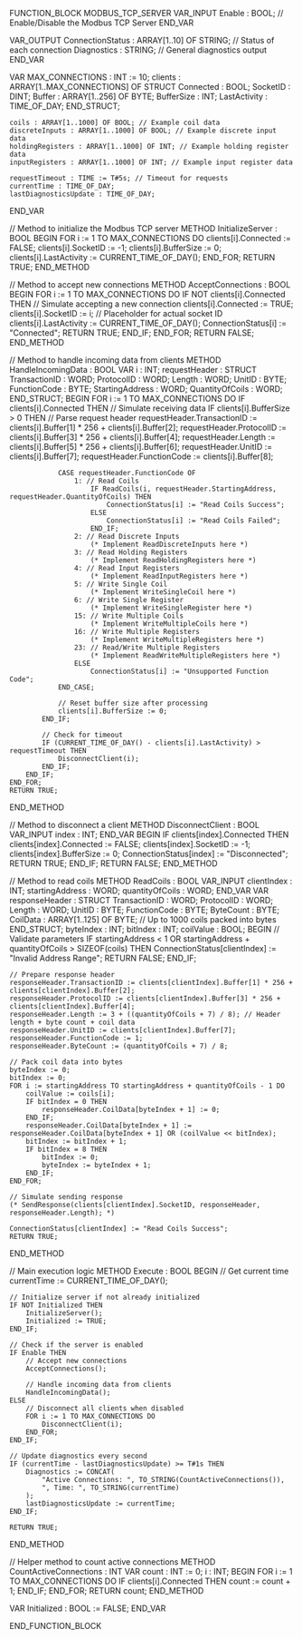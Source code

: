FUNCTION_BLOCK MODBUS_TCP_SERVER
VAR_INPUT
    Enable : BOOL; // Enable/Disable the Modbus TCP Server
END_VAR

VAR_OUTPUT
    ConnectionStatus : ARRAY[1..10] OF STRING; // Status of each connection
    Diagnostics : STRING; // General diagnostics output
END_VAR

VAR
    MAX_CONNECTIONS : INT := 10;
    clients : ARRAY[1..MAX_CONNECTIONS] OF STRUCT
        Connected : BOOL;
        SocketID : DINT;
        Buffer : ARRAY[1..256] OF BYTE;
        BufferSize : INT;
        LastActivity : TIME_OF_DAY;
    END_STRUCT;

    coils : ARRAY[1..1000] OF BOOL; // Example coil data
    discreteInputs : ARRAY[1..1000] OF BOOL; // Example discrete input data
    holdingRegisters : ARRAY[1..1000] OF INT; // Example holding register data
    inputRegisters : ARRAY[1..1000] OF INT; // Example input register data

    requestTimeout : TIME := T#5s; // Timeout for requests
    currentTime : TIME_OF_DAY;
    lastDiagnosticsUpdate : TIME_OF_DAY;
END_VAR

// Method to initialize the Modbus TCP server
METHOD InitializeServer : BOOL
BEGIN
    FOR i := 1 TO MAX_CONNECTIONS DO
        clients[i].Connected := FALSE;
        clients[i].SocketID := -1;
        clients[i].BufferSize := 0;
        clients[i].LastActivity := CURRENT_TIME_OF_DAY();
    END_FOR;
    RETURN TRUE;
END_METHOD

// Method to accept new connections
METHOD AcceptConnections : BOOL
BEGIN
    FOR i := 1 TO MAX_CONNECTIONS DO
        IF NOT clients[i].Connected THEN
            // Simulate accepting a new connection
            clients[i].Connected := TRUE;
            clients[i].SocketID := i; // Placeholder for actual socket ID
            clients[i].LastActivity := CURRENT_TIME_OF_DAY();
            ConnectionStatus[i] := "Connected";
            RETURN TRUE;
        END_IF;
    END_FOR;
    RETURN FALSE;
END_METHOD

// Method to handle incoming data from clients
METHOD HandleIncomingData : BOOL
VAR
    i : INT;
    requestHeader : STRUCT
        TransactionID : WORD;
        ProtocolID : WORD;
        Length : WORD;
        UnitID : BYTE;
        FunctionCode : BYTE;
        StartingAddress : WORD;
        QuantityOfCoils : WORD;
    END_STRUCT;
BEGIN
    FOR i := 1 TO MAX_CONNECTIONS DO
        IF clients[i].Connected THEN
            // Simulate receiving data
            IF clients[i].BufferSize > 0 THEN
                // Parse request header
                requestHeader.TransactionID := clients[i].Buffer[1] * 256 + clients[i].Buffer[2];
                requestHeader.ProtocolID := clients[i].Buffer[3] * 256 + clients[i].Buffer[4];
                requestHeader.Length := clients[i].Buffer[5] * 256 + clients[i].Buffer[6];
                requestHeader.UnitID := clients[i].Buffer[7];
                requestHeader.FunctionCode := clients[i].Buffer[8];

                CASE requestHeader.FunctionCode OF
                    1: // Read Coils
                        IF ReadCoils(i, requestHeader.StartingAddress, requestHeader.QuantityOfCoils) THEN
                            ConnectionStatus[i] := "Read Coils Success";
                        ELSE
                            ConnectionStatus[i] := "Read Coils Failed";
                        END_IF;
                    2: // Read Discrete Inputs
                        (* Implement ReadDiscreteInputs here *)
                    3: // Read Holding Registers
                        (* Implement ReadHoldingRegisters here *)
                    4: // Read Input Registers
                        (* Implement ReadInputRegisters here *)
                    5: // Write Single Coil
                        (* Implement WriteSingleCoil here *)
                    6: // Write Single Register
                        (* Implement WriteSingleRegister here *)
                    15: // Write Multiple Coils
                        (* Implement WriteMultipleCoils here *)
                    16: // Write Multiple Registers
                        (* Implement WriteMultipleRegisters here *)
                    23: // Read/Write Multiple Registers
                        (* Implement ReadWriteMultipleRegisters here *)
                    ELSE
                        ConnectionStatus[i] := "Unsupported Function Code";
                END_CASE;

                // Reset buffer size after processing
                clients[i].BufferSize := 0;
            END_IF;

            // Check for timeout
            IF (CURRENT_TIME_OF_DAY() - clients[i].LastActivity) > requestTimeout THEN
                DisconnectClient(i);
            END_IF;
        END_IF;
    END_FOR;
    RETURN TRUE;
END_METHOD

// Method to disconnect a client
METHOD DisconnectClient : BOOL
VAR_INPUT
    index : INT;
END_VAR
BEGIN
    IF clients[index].Connected THEN
        clients[index].Connected := FALSE;
        clients[index].SocketID := -1;
        clients[index].BufferSize := 0;
        ConnectionStatus[index] := "Disconnected";
        RETURN TRUE;
    END_IF;
    RETURN FALSE;
END_METHOD

// Method to read coils
METHOD ReadCoils : BOOL
VAR_INPUT
    clientIndex : INT;
    startingAddress : WORD;
    quantityOfCoils : WORD;
END_VAR
VAR
    responseHeader : STRUCT
        TransactionID : WORD;
        ProtocolID : WORD;
        Length : WORD;
        UnitID : BYTE;
        FunctionCode : BYTE;
        ByteCount : BYTE;
        CoilData : ARRAY[1..125] OF BYTE; // Up to 1000 coils packed into bytes
    END_STRUCT;
    byteIndex : INT;
    bitIndex : INT;
    coilValue : BOOL;
BEGIN
    // Validate parameters
    IF startingAddress < 1 OR startingAddress + quantityOfCoils > SIZEOF(coils) THEN
        ConnectionStatus[clientIndex] := "Invalid Address Range";
        RETURN FALSE;
    END_IF;

    // Prepare response header
    responseHeader.TransactionID := clients[clientIndex].Buffer[1] * 256 + clients[clientIndex].Buffer[2];
    responseHeader.ProtocolID := clients[clientIndex].Buffer[3] * 256 + clients[clientIndex].Buffer[4];
    responseHeader.Length := 3 + ((quantityOfCoils + 7) / 8); // Header length + byte count + coil data
    responseHeader.UnitID := clients[clientIndex].Buffer[7];
    responseHeader.FunctionCode := 1;
    responseHeader.ByteCount := (quantityOfCoils + 7) / 8;

    // Pack coil data into bytes
    byteIndex := 0;
    bitIndex := 0;
    FOR i := startingAddress TO startingAddress + quantityOfCoils - 1 DO
        coilValue := coils[i];
        IF bitIndex = 0 THEN
            responseHeader.CoilData[byteIndex + 1] := 0;
        END_IF;
        responseHeader.CoilData[byteIndex + 1] := responseHeader.CoilData[byteIndex + 1] OR (coilValue << bitIndex);
        bitIndex := bitIndex + 1;
        IF bitIndex = 8 THEN
            bitIndex := 0;
            byteIndex := byteIndex + 1;
        END_IF;
    END_FOR;

    // Simulate sending response
    (* SendResponse(clients[clientIndex].SocketID, responseHeader, responseHeader.Length); *)

    ConnectionStatus[clientIndex] := "Read Coils Success";
    RETURN TRUE;
END_METHOD

// Main execution logic
METHOD Execute : BOOL
BEGIN
    // Get current time
    currentTime := CURRENT_TIME_OF_DAY();

    // Initialize server if not already initialized
    IF NOT Initialized THEN
        InitializeServer();
        Initialized := TRUE;
    END_IF;

    // Check if the server is enabled
    IF Enable THEN
        // Accept new connections
        AcceptConnections();

        // Handle incoming data from clients
        HandleIncomingData();
    ELSE
        // Disconnect all clients when disabled
        FOR i := 1 TO MAX_CONNECTIONS DO
            DisconnectClient(i);
        END_FOR;
    END_IF;

    // Update diagnostics every second
    IF (currentTime - lastDiagnosticsUpdate) >= T#1s THEN
        Diagnostics := CONCAT(
            "Active Connections: ", TO_STRING(CountActiveConnections()),
            ", Time: ", TO_STRING(currentTime)
        );
        lastDiagnosticsUpdate := currentTime;
    END_IF;

    RETURN TRUE;
END_METHOD

// Helper method to count active connections
METHOD CountActiveConnections : INT
VAR
    count : INT := 0;
    i : INT;
BEGIN
    FOR i := 1 TO MAX_CONNECTIONS DO
        IF clients[i].Connected THEN
            count := count + 1;
        END_IF;
    END_FOR;
    RETURN count;
END_METHOD

VAR
    Initialized : BOOL := FALSE;
END_VAR

END_FUNCTION_BLOCK
